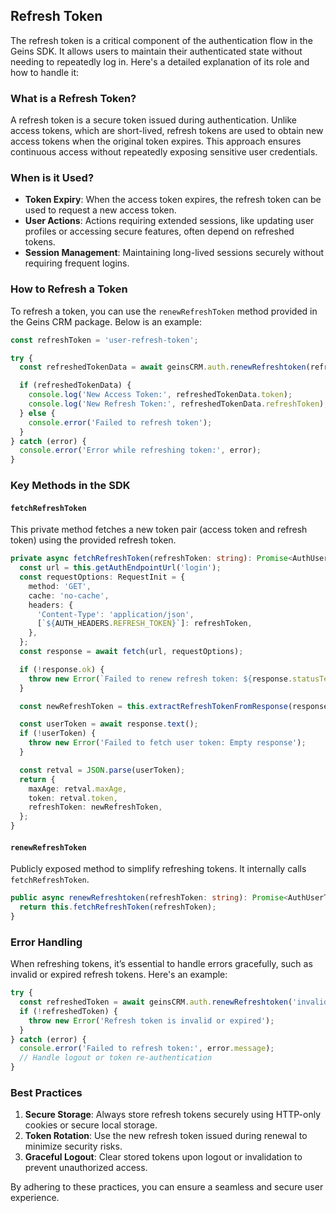 ## Refresh Token

The refresh token is a critical component of the authentication flow in the Geins SDK. It allows users to maintain their authenticated state without needing to repeatedly log in. Here's a detailed explanation of its role and how to handle it:


### What is a Refresh Token?

A refresh token is a secure token issued during authentication. Unlike access tokens, which are short-lived, refresh tokens are used to obtain new access tokens when the original token expires. This approach ensures continuous access without repeatedly exposing sensitive user credentials.


### When is it Used?

- **Token Expiry**: When the access token expires, the refresh token can be used to request a new access token.
- **User Actions**: Actions requiring extended sessions, like updating user profiles or accessing secure features, often depend on refreshed tokens.
- **Session Management**: Maintaining long-lived sessions securely without requiring frequent logins.

### How to Refresh a Token

To refresh a token, you can use the `renewRefreshToken` method provided in the Geins CRM package. Below is an example:

```typescript
const refreshToken = 'user-refresh-token';

try {
  const refreshedTokenData = await geinsCRM.auth.renewRefreshtoken(refreshToken);

  if (refreshedTokenData) {
    console.log('New Access Token:', refreshedTokenData.token);
    console.log('New Refresh Token:', refreshedTokenData.refreshToken);
  } else {
    console.error('Failed to refresh token');
  }
} catch (error) {
  console.error('Error while refreshing token:', error);
}
```



### Key Methods in the SDK

#### `fetchRefreshToken`
This private method fetches a new token pair (access token and refresh token) using the provided refresh token.

```typescript
private async fetchRefreshToken(refreshToken: string): Promise<AuthUserToken> {
  const url = this.getAuthEndpointUrl('login');
  const requestOptions: RequestInit = {
    method: 'GET',
    cache: 'no-cache',
    headers: {
      'Content-Type': 'application/json',
      [`${AUTH_HEADERS.REFRESH_TOKEN}`]: refreshToken,
    },
  };
  const response = await fetch(url, requestOptions);

  if (!response.ok) {
    throw new Error(`Failed to renew refresh token: ${response.statusText}`);
  }

  const newRefreshToken = this.extractRefreshTokenFromResponse(response);

  const userToken = await response.text();
  if (!userToken) {
    throw new Error('Failed to fetch user token: Empty response');
  }

  const retval = JSON.parse(userToken);
  return {
    maxAge: retval.maxAge,
    token: retval.token,
    refreshToken: newRefreshToken,
  };
}
```

#### `renewRefreshToken`
Publicly exposed method to simplify refreshing tokens. It internally calls `fetchRefreshToken`.

```typescript
public async renewRefreshtoken(refreshToken: string): Promise<AuthUserToken> {
  return this.fetchRefreshToken(refreshToken);
}
```

### Error Handling

When refreshing tokens, it’s essential to handle errors gracefully, such as invalid or expired refresh tokens. Here's an example:

```typescript
try {
  const refreshedToken = await geinsCRM.auth.renewRefreshtoken('invalid-refresh-token');
  if (!refreshedToken) {
    throw new Error('Refresh token is invalid or expired');
  }
} catch (error) {
  console.error('Failed to refresh token:', error.message);
  // Handle logout or token re-authentication
}
```


### Best Practices

1. **Secure Storage**: Always store refresh tokens securely using HTTP-only cookies or secure local storage.
2. **Token Rotation**: Use the new refresh token issued during renewal to minimize security risks.
3. **Graceful Logout**: Clear stored tokens upon logout or invalidation to prevent unauthorized access.

By adhering to these practices, you can ensure a seamless and secure user experience.
